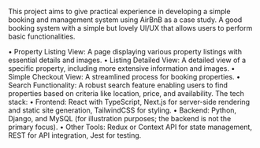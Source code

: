 This project aims to give practical experience in developing a simple booking and management system using AirBnB as a case study. A good booking system with a simple but lovely UI/UX that allows users to perform basic functionalities.

  •	Property Listing View: A page displaying various property listings with essential details and images.
  •	Listing Detailed View: A detailed view of a specific property, including more extensive information and images.
  •	Simple Checkout View: A streamlined process for booking properties.
  •	Search Functionality: A robust search feature enabling users to find properties based on criteria like location, price, and availability.
The tech stack:
  •	Frontend: React with TypeScript, Next.js for server-side rendering and static site generation, TailwindCSS for styling.
  •	Backend: Python, Django, and MySQL (for illustration purposes; the backend is not the primary focus).
  •	Other Tools: Redux or Context API for state management, REST for API integration, Jest for testing.


